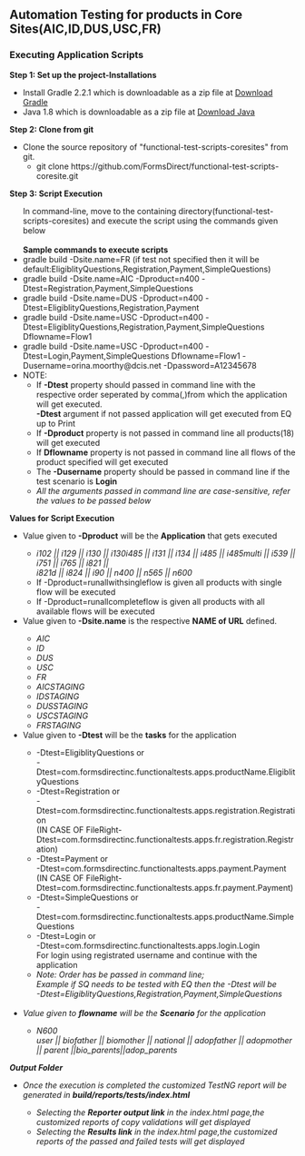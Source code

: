 <h2>Automation Testing for products in Core Sites(AIC,ID,DUS,USC,FR)</h2>
<h3>Executing Application Scripts</h3>
<b>Step 1: Set up the project-Installations</b>
<ul>
<li>Install Gradle 2.2.1 which is downloadable as a zip file at <a href="http://www.gradle.org/downloads">Download Gradle</a></li>
<li>Java 1.8 which is downloadable as a zip file at <a href="http://www.oracle.com/technetwork/java/javase/downloads/jdk8-downloads-2133151.html">Download Java</a></li></ul>

<b>Step 2: Clone from git</b>
<ul>
<li>Clone the source repository of "functional-test-scripts-coresites" from git.<br />
<ul><li>git clone https://github.com/FormsDirect/functional-test-scripts-coresite.git</li></ul></ul>


<b>Step 3: Script Execution</b><br/>
<ul>
In command-line, move to the containing directory(functional-test-scripts-coresites) and execute the script using the commands given below<br /><br/>
<b>Sample commands to execute scripts</b><br/>
<li>gradle build -Dsite.name=FR (if test not specified then it will be default:EligiblityQuestions,Registration,Payment,SimpleQuestions)</li>
<li>gradle build -Dsite.name=AIC -Dproduct=n400 -Dtest=Registration,Payment,SimpleQuestions</li>
<li>gradle build -Dsite.name=DUS -Dproduct=n400 -Dtest=EligiblityQuestions,Registration,Payment</li>
<li>gradle build -Dsite.name=USC -Dproduct=n400 -Dtest=EligiblityQuestions,Registration,Payment,SimpleQuestions Dflowname=Flow1</li>
<li>gradle build -Dsite.name=USC -Dproduct=n400 -Dtest=Login,Payment,SimpleQuestions Dflowname=Flow1 -Dusername=orina.moorthy@dcis.net -Dpassword=A12345678</li>

<li>NOTE:
<ul>
<li>If <b>-Dtest</b> property should passed in command line with the respective order seperated by comma(,)from which the application will get executed.<br><b>-Dtest</b> argument if not passed application will get executed from EQ up to Print</li>
<li>If <b>-Dproduct</b> property is not passed in command line all products(18) will get executed</li>
<li>If <b>Dflowname</b> property is not passed in command line all flows of the product specified will get executed</li>
<li>The <b>-Dusername</b> property should be passed in command line if the test scenario is <b>Login</b></li>
<li><i>All the arguments passed in command line are case-sensitive, refer the values to be passed below</i></li></ul></li></ul>

<b>Values for Script Execution</b><br/>
<ul>
<li>Value given to <b>-Dproduct</b> will be the <b>Application</b> that gets executed<br/></li>
<ul><i>
<li>i102 || i129 || i130 || i130i485 || i131 || i134 || i485 || i485multi || i539 || i751 || i765 || i821 || <br>
i821d || i824 || i90 || n400 || n565 || n600</li></i>
<li>If -Dproduct=runallwithsingleflow is given all products with single flow will be executed</li>
<li>If -Dproduct=runallcompleteflow is given all products with all available flows will be executed</li>
</ul>

<li>Value given to <b>-Dsite.name</b> is the respective <b>NAME of URL</b> defined.<br/></li>
<ul><i>
<li>AIC</li>
<li>ID</li>
<li>DUS</li>
<li>USC</li>
<li>FR</li>
<li>AICSTAGING</li>
<li>IDSTAGING</li>
<li>DUSSTAGING</li>
<li>USCSTAGING</li>
<li>FRSTAGING</li></i></ul>

<li>Value given to <b>-Dtest</b> will be the <b>tasks</b> for the application</li>
<ul>
<li> -Dtest=EligiblityQuestions or <br>-Dtest=com.formsdirectinc.functionaltests.apps.productName.EligiblityQuestions</li>
<li> -Dtest=Registration or <br>-Dtest=com.formsdirectinc.functionaltests.apps.registration.Registration  <br>(IN CASE OF FileRight-Dtest=com.formsdirectinc.functionaltests.apps.fr.registration.Registration)</li>
<li> -Dtest=Payment or <br>-Dtest=com.formsdirectinc.functionaltests.apps.payment.Payment  <br>(IN CASE OF FileRight-Dtest=com.formsdirectinc.functionaltests.apps.fr.payment.Payment)</li>
<li> -Dtest=SimpleQuestions or <br>-Dtest=com.formsdirectinc.functionaltests.apps.productName.SimpleQuestions</li>
<li> -Dtest=Login or <br>-Dtest=com.formsdirectinc.functionaltests.apps.login.Login<br>For login using registrated username and continue with the application</li>
<li> <i>Note: Order has be passed in command line;<br>Example if SQ needs to be tested with EQ then the -Dtest will be <br>-Dtest=EligiblityQuestions,Registration,Payment,SimpleQuestions<i><br><br></li>
</ul>
<li>Value given to <b>flowname</b> will be the <b>Scenario</b> for the application</li>
<ul><i>
<li>N600<br>
user || biofather || biomother || national || adopfather || adopmother || parent ||bio_parents||adop_parents</li></ul> </ul>

<b>Output Folder</b><br/>
<ul>
<li>Once the execution is completed the customized TestNG report will be generated in 
<b><i>build/reports/tests/index.html</i></b></li>
<ul><li>Selecting the <b>Reporter output link</b> in the index.html page,the customized reports of copy validations will get displayed</li>
<li>Selecting the <b>Results link</b> in the index.html page,the customized reports of the passed and failed tests will get displayed</li>
</ul></ul>
